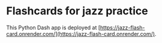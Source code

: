 # Flashcards for jazz practice

This Python Dash app is deployed at [https://jazz-flash-card.onrender.com/](https://jazz-flash-card.onrender.com/).